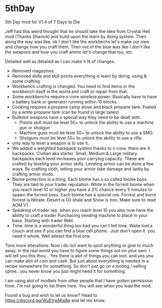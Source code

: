 # 5thDay
5th Day mod for V1.4 of 7 Days to Die

Jeff had this weird thought that he should take the idea from Crystal Hell mod (Thanks Shavick) and build upon the learn by doing system. Then along the way was like. ok I don't like the workbechs let's make our own and change how you craft them, Then out of the blue was like I don't like the weapons and how you craft ammo let's change that too, etc.

Detailed well as detailed as I can make it lit of changes.
* Removed magazines
* Removed skills and skill points everything is learn by doing, using & some crafting
* Workbench crafting is changed. You need to find items or the workbench itself in the world and craft or repair from that.
* Some workbenchs require s-core wireless power. Basically have to have a battery bank or generator running within 10 blocks.
* Cooking requires a propane camp stove and black propane tank. Fueled by a white propane tank (can be found in large tanks)
* Bulleted weapons have a special way they need to be dealt with.
   + Pistols skill must be level 50+ to unlock the ability to use a machine gun or shotgun
   + Machine guns must be level 50+ to unlock the ability to use a SMG.
   + Shotguns must be level 50+ to unlock the ability to use a rifle.
* only way to level a weapon is to use it.
* We added a weighted backpack system thanks to s-core. there are 4 backpacks. Civilian aka starter. Small, Medium & Large military 
  backpacks each level increases your carrying capacity. These are crafted by leveling your armor skills. Leveling armor can be done a few ways. By crafting cloth, letting your armor take damage and lastly by crafting armor mods.
* Biome protection is a thing. Each biome has a so called biome boss. They are tied to your trader reputation. While in the forrest 
  biome when you reach level 10 or higher you have a 3% chance every 5 minutes to spawn the forrest boss.
  Each biome has a special ore. Forrest and burnt forrest is Nitrate. Desert is Oil shale and Snow is Iron. Make sure to read AOM V1.
* Speaking of trader rep. when you reach level 10 you also now have the ability to craft a trader Purchacing vending machine to place 
  in your base. Starting with trader Rekt.
* Time: time is a wonderful thing too bad you can't tell time. Waite loot a couch and see if you can find a blue cell phone.. Just 
  don't open it. you need it whole. Well atleast the first one.

Tons more alterations. Now i do not want to spoil anything or give to much away. In the real world you have to figure some things out on your own. I will tell you this thou... Yes there is alot of things you can loot. and yes you can make alot of coin and cash. But just about everything is needed in a recipe somewhere for something. So don't just go on a looting / selling spree.. you never know you just might need it for something.

I am using alot of modlets from other people that I have gotten permission from. I'm not going to list them here. You will see when you load the mod.

Found a bug and wish to let us know?  Head to https://discord.gg/WuEVwMqj8e and let me know.
